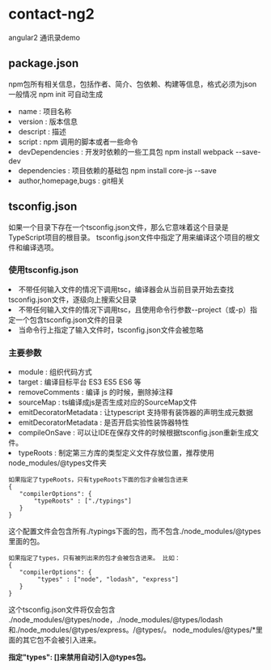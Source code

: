 # contact-ng2
angular2 通讯录demo


## package.json
npm包所有相关信息，包括作者、简介、包依赖、构建等信息，格式必须为json 一般情况 npm init 可自动生成
<li>name : 项目名称</li>
<li>version : 版本信息</li>
<li>descript : 描述</li>
<li>script : npm 调用的脚本或者一些命令</li>
<li>devDependencies : 开发时依赖的一些工具包 npm install webpack --save-dev</li>
<li>dependencies : 项目依赖的基础包 npm install core-js --save</li>
<li>author,homepage,bugs : git相关</li>


## tsconfig.json
如果一个目录下存在一个tsconfig.json文件，那么它意味着这个目录是TypeScript项目的根目录。
tsconfig.json文件中指定了用来编译这个项目的根文件和编译选项。
### 使用tsconfig.json
<li>不带任何输入文件的情况下调用tsc，编译器会从当前目录开始去查找tsconfig.json文件，逐级向上搜索父目录</li>
<li>不带任何输入文件的情况下调用tsc，且使用命令行参数--project（或-p）指定一个包含tsconfig.json文件的目录</li>
<li>当命令行上指定了输入文件时，tsconfig.json文件会被忽略</li>

### 主要参数
<li>module : 组织代码方式</li>
<li>target : 编译目标平台 ES3 ES5 ES6 等</li>
<li>removeComments : 编译 js 的时候，删除掉注释</li>

<li>sourceMap : ts编译成js是否生成对应的SourceMap文件</li>
<li>emitDecoratorMetadata : 让typescript 支持带有装饰器的声明生成元数据</li>
<li>emitDecoratorMetadata : 是否开启实验性装饰器特性</li>
<li>compileOnSave : 可以让IDE在保存文件的时候根据tsconfig.json重新生成文件。</li>

<li>typeRoots : 制定第三方库的类型定义文件存放位置，推荐使用node_modules/@types文件夹</li>


```
如果指定了typeRoots，只有typeRoots下面的包才会被包含进来
{
   "compilerOptions": {
       "typeRoots" : ["./typings"]
   }
}
```

这个配置文件会包含所有./typings下面的包，而不包含./node_modules/@types里面的包。

```
如果指定了types，只有被列出来的包才会被包含进来。 比如：
{
   "compilerOptions": {
        "types" : ["node", "lodash", "express"]
   }
}
```
这个tsconfig.json文件将仅会包含 ./node_modules/@types/node，./node_modules/@types/lodash和./node_modules/@types/express。/@types/。 node_modules/@types/*里面的其它包不会被引入进来。

<strong>指定"types": []来禁用自动引入@types包。</strong>
